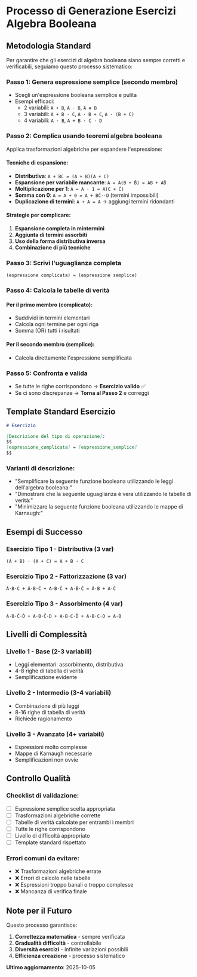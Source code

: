 # Processo di Generazione Esercizi Algebra Booleana

## **Metodologia Standard**

Per garantire che gli esercizi di algebra booleana siano sempre corretti e verificabili, seguiamo questo processo sistematico:

### **Passo 1: Genera espressione semplice (secondo membro)**
- Scegli un'espressione booleana semplice e pulita
- Esempi efficaci:
  - 2 variabili: `A + B`, `A ⋅ B`, `A ⊕ B`
  - 3 variabili: `A + B ⋅ C`, `A ⋅ B + C`, `A ⋅ (B + C)`
  - 4 variabili: `A ⋅ B`, `A + B ⋅ C ⋅ D`

### **Passo 2: Complica usando teoremi algebra booleana**
Applica trasformazioni algebriche per espandere l'espressione:

#### **Tecniche di espansione:**
- **Distributiva**: `A + BC = (A + B)(A + C)`
- **Espansione per variabile mancante**: `A = A(B + B̄) = AB + AB̄`
- **Moltiplicazione per 1**: `A = A ⋅ 1 = A(C + C̄)`
- **Somma con 0**: `A = A + 0 = A + BC̄⋅⋅D` (termini impossibili)
- **Duplicazione di termini**: `A + A = A` → aggiungi termini ridondanti

#### **Strategie per complicare:**
1. **Espansione completa in mintermini**
2. **Aggiunta di termini assorbiti**
3. **Uso della forma distributiva inversa**
4. **Combinazione di più tecniche**

### **Passo 3: Scrivi l'uguaglianza completa**
```
(espressione complicata) = (espressione semplice)
```

### **Passo 4: Calcola le tabelle di verità**

#### **Per il primo membro (complicato):**
- Suddividi in termini elementari
- Calcola ogni termine per ogni riga
- Somma (OR) tutti i risultati

#### **Per il secondo membro (semplice):**
- Calcola direttamente l'espressione semplificata

### **Passo 5: Confronta e valida**
- Se tutte le righe corrispondono → **Esercizio valido** ✅
- Se ci sono discrepanze → **Torna al Passo 2** e correggi

## **Template Standard Esercizio**

```markdown
# Esercizio

[Descrizione del tipo di operazione]:
$$
[espressione_complicata] = [espressione_semplice]
$$
```

### **Varianti di descrizione:**
- "Semplificare la seguente funzione booleana utilizzando le leggi dell'algebra booleana:"
- "Dimostrare che la seguente uguaglianza è vera utilizzando le tabelle di verità:"
- "Minimizzare la seguente funzione booleana utilizzando le mappe di Karnaugh:"

## **Esempi di Successo**

### **Esercizio Tipo 1 - Distributiva (3 var)**
```
(A + B) ⋅ (A + C) = A + B ⋅ C
```

### **Esercizio Tipo 2 - Fattorizzazione (3 var)**
```
Ā⋅B⋅C + Ā⋅B⋅C̄ + A⋅B⋅C̄ + A⋅B̄⋅C̄ = Ā⋅B + A⋅C̄
```

### **Esercizio Tipo 3 - Assorbimento (4 var)**
```
A⋅B⋅C̄⋅D̄ + A⋅B⋅C̄⋅D + A⋅B⋅C⋅D̄ + A⋅B⋅C⋅D = A⋅B
```

## **Livelli di Complessità**

### **Livello 1 - Base (2-3 variabili)**
- Leggi elementari: assorbimento, distributiva
- 4-8 righe di tabella di verità
- Semplificazione evidente

### **Livello 2 - Intermedio (3-4 variabili)**
- Combinazione di più leggi
- 8-16 righe di tabella di verità
- Richiede ragionamento

### **Livello 3 - Avanzato (4+ variabili)**
- Espressioni molto complesse
- Mappe di Karnaugh necessarie
- Semplificazioni non ovvie

## **Controllo Qualità**

### **Checklist di validazione:**
- [ ] Espressione semplice scelta appropriata
- [ ] Trasformazioni algebriche corrette
- [ ] Tabelle di verità calcolate per entrambi i membri
- [ ] Tutte le righe corrispondono
- [ ] Livello di difficoltà appropriato
- [ ] Template standard rispettato

### **Errori comuni da evitare:**
- ❌ Trasformazioni algebriche errate
- ❌ Errori di calcolo nelle tabelle
- ❌ Espressioni troppo banali o troppo complesse
- ❌ Mancanza di verifica finale

## **Note per il Futuro**

Questo processo garantisce:
1. **Correttezza matematica** - sempre verificata
2. **Gradualità difficoltà** - controllabile
3. **Diversità esercizi** - infinite variazioni possibili
4. **Efficienza creazione** - processo sistematico

**Ultimo aggiornamento**: 2025-10-05